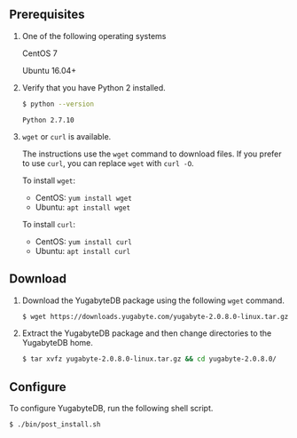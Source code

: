 ## Prerequisites

1. One of the following operating systems

    <i class="icon-centos"></i> CentOS 7

    <i class="icon-ubuntu"></i> Ubuntu 16.04+

2. Verify that you have Python 2 installed. 

    ```sh
    $ python --version
    ```

    ```
    Python 2.7.10
    ```

3. `wget` or `curl` is available.

    The instructions use the `wget` command to download files. If you prefer to use `curl`, you can replace `wget` with `curl -O`.

    To install `wget`:

    - CentOS: `yum install wget`
    - Ubuntu: `apt install wget`

    To install `curl`:

    - CentOS: `yum install curl`
    - Ubuntu: `apt install curl`

## Download

1. Download the YugabyteDB package using the following `wget` command.

    ```sh
    $ wget https://downloads.yugabyte.com/yugabyte-2.0.8.0-linux.tar.gz
    ```

2. Extract the YugabyteDB package and then change directories to the YugabyteDB home.

    ```sh
    $ tar xvfz yugabyte-2.0.8.0-linux.tar.gz && cd yugabyte-2.0.8.0/
    ```

## Configure

To configure YugabyteDB, run the following shell script.

```sh
$ ./bin/post_install.sh
```
